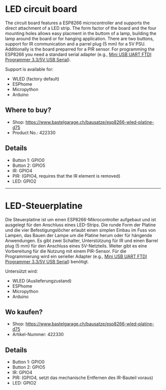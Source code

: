 # LED circuit board

The circuit board features a ESP8266 microcontroller and supports the direct attachment of a LED strip. The form factor of the board and the four mounting holes allows easy placment in the buttom of a lamp, building the lamp around the board or for hanging application. There are two buttons, support for IR communication and a parrel plug (5 mm) for a 5V PSU. Additionally is the board preparred for a PIR sensor. For programming the ESP8266 you need a standard serial adapter (e.g., [Mini USB UART FTDI Programmer 3.3/5V USB Serial](https://www.bastelgarage.ch/mini-usb-uart-ftdi-programmer-3-3-5v-usb-serial)).

Support is available for:

- WLED (factory default)
- ESPhome
- Micropython
- Arduino

## Where to buy?

- Shop: https://www.bastelgarage.ch/bausatze/esp8266-wled-platine-d75
- Product No.: 422330

## Details

- Button 1: GPIO0
- Button 2: GPIO5
- IR: GPIO4
- PIR: (GPIO4, requires that the IR element is removed)
- LED: GPIO2

----

# LED-Steuerplatine

Die Steuerplatine ist um einen ESP8266-Mikrocontroller aufgebaut und ist ausgelegt für den Anschluss eines LED-Strips. Die runde Form der Platine und die vier Befestigungslöcher erlaubt einen simplen Einbau im Fuss von Lampen, das Bauen der Lampe um die Platine herum oder für hängende Anwendungen. Es gibt zwei Schalter, Unterstützung für IR und einen Barrel plug (5 mm) für den Anschluss eines 5V-Netzteils. Weiter gibt es eine Vorbereitung für die Nutzung mit einem PIR-Sensor. Für die Programmierung wird ein serieller Adapter (e.g., [Mini USB UART FTDI Programmer 3.3/5V USB Serial](https://www.bastelgarage.ch/mini-usb-uart-ftdi-programmer-3-3-5v-usb-serial)) benötigt.

Untersützt wird:

- WLED (Auslieferungzustand)
- ESPhome
- Micropython
- Arduino

## Wo kaufen?

- Shop: https://www.bastelgarage.ch/bausatze/esp8266-wled-platine-d75
- Artikel-Nummer: 422330

## Details

- Button 1: GPIO0
- Button 2: GPIO5
- IR: GPIO4
- PIR: (GPIO4, setzt das mechanische Entfernen des IR-Bauteil voraus)
- LED: GPIO2
